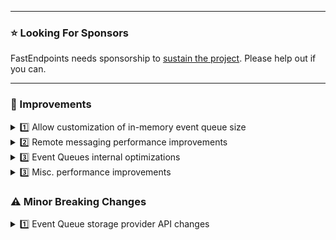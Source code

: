﻿
---

### ⭐ Looking For Sponsors
FastEndpoints needs sponsorship to [sustain the project](https://github.com/FastEndpoints/FastEndpoints/issues/449). Please help out if you can.

---

<!-- ### 📢 New -->

### 🚀 Improvements

<details><summary>1️⃣ Allow customization of in-memory event queue size</summary>

If you're are using the [default in-memory event storage providers](https://fast-endpoints.com/docs/remote-procedure-calls#event-bus-vs-event-queue), the size limit of their internal queues can now be specified like so:

```cs
InMemoryEventQueue.MaxLimit = 1000;
```
This limit is applied per queue. Each event type in the system has it's own independent queue. If there's 10 events in the system,
there will be 10X the number of events held in memory if they aren't being dequeued in a timely manner.

</details>

<details><summary>2️⃣ Remote messaging performance improvements</summary>

- Refactor logging to use code generated high performance logging.
- Reduce allocations for `void` commands by utilizing a static `EmptyObject` instance.

</details>

<details><summary>3️⃣ Event Queues internal optimizations</summary>

- Use `SemaphoreSlim`s instead of `Task.Delay(...)` for message pump

</details>

<details><summary>3️⃣ Misc. performance improvements</summary>

- Reduce boxing/unboxing in a few hot paths.

</details>

<!-- ### 🪲 Fixes -->

### ⚠️ Minor Breaking Changes

<details><summary>1️⃣ Event Queue storage provider API changes</summary>

There has been several implementation changes to the custom storage providers to provide a more user-friendly experience. Please see the updated [doc page](https://fast-endpoints.com/docs/remote-procedure-calls#reliable-event-queues-with-persistence) for the current usage.

</details>

<!-- <details><summary>1️⃣ some title</summary></details> -->
